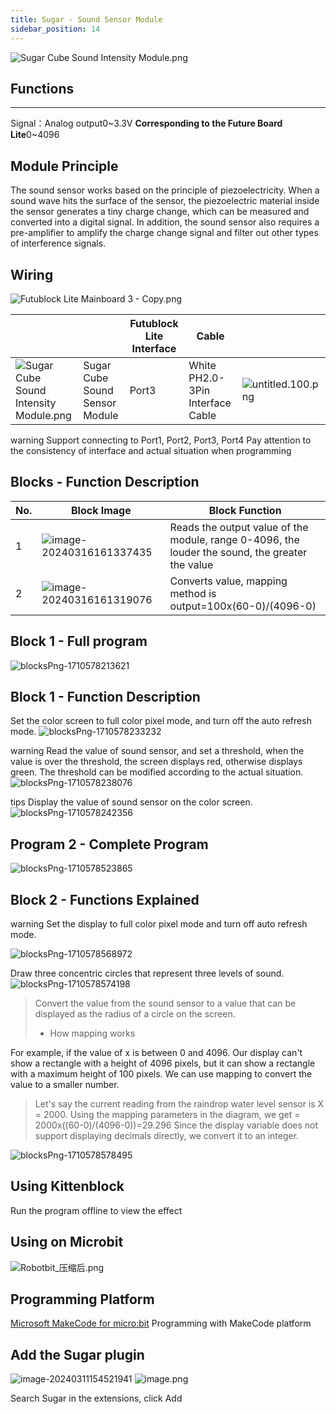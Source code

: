 ```yaml
---
title: Sugar - Sound Sensor Module
sidebar_position: 14
---
```

![Sugar Cube Sound Intensity Module.png](https://learn.kittenbot.cn/2024md_pic/1698304431894-0eb19018-6a88-438c-9981-9f2052b509c5.png)

## Functions

---

Signal：Analog output0~3.3V **Corresponding to the Future Board Lite**0~4096

## Module Principle

The sound sensor works based on the principle of piezoelectricity. When a sound wave hits the surface of the sensor, the piezoelectric material inside the sensor generates a tiny charge change, which can be measured and converted into a digital signal. In addition, the sound sensor also requires a pre-amplifier to amplify the charge change signal and filter out other types of interference signals.

## Wiring

![Futublock Lite Mainboard 3 - Copy.png](https://learn.kittenbot.cn/2024md_pic/1698375489067-eb9f3b79-90c7-43a2-8435-7c13864f715e.png)

|                                                                                                                                      |                                | Futublock Lite Interface | Cable                            |                                                                                                                 |
| ------------------------------------------------------------------------------------------------------------------------------------ | ------------------------------ | ------------------------ | -------------------------------- | --------------------------------------------------------------------------------------------------------------- |
| ![Sugar Cube Sound Intensity Module.png](https://learn.kittenbot.cn/2024md_pic/1698304431894-0eb19018-6a88-438c-9981-9f2052b509c5.png) | Sugar Cube Sound Sensor Module | Port3                    | White PH2.0-3Pin Interface Cable | ![untitled.100.png](https://learn.kittenbot.cn/2024md_pic/1694663456622-fdd52039-7a0c-451f-96a0-feabdc797516.png) |

warning
Support connecting to Port1, Port2, Port3, Port4
Pay attention to the consistency of interface and actual situation when programming



## Blocks - Function Description

| No. | Block Image                                                                                 | Block Function                                                                                  |
| --- | ------------------------------------------------------------------------------------------- | ----------------------------------------------------------------------------------------------- |
| 1   | ![image-20240316161337435](https://learn.kittenbot.cn/2024md_pic/image-20240316161337435.png) | Reads the output value of the module, range 0-4096, the louder the sound, the greater the value |
| 2   | ![image-20240316161319076](https://learn.kittenbot.cn/2024md_pic/image-20240316161319076.png) | Converts value, mapping method is<br />output=100x(60-0)/(4096-0)                               |

## Block 1 - Full program

![blocksPng-1710578213621](https://learn.kittenbot.cn/2024md_pic/blocksPng-1710578213621.png)

## Block 1 - Function Description

Set the color screen to full color pixel mode, and turn off the auto refresh mode. 
![blocksPng-1710578233232](https://learn.kittenbot.cn/2024md_pic/blocksPng-1710578233232.png)

warning
Read the value of sound sensor, and set a threshold, when the value is over the threshold, the screen displays red, otherwise displays green. 
The threshold can be modified according to the actual situation.
![blocksPng-1710578238076](https://learn.kittenbot.cn/2024md_pic/blocksPng-1710578238076.png)

tips
Display the value of sound sensor on the color screen. ![blocksPng-1710578242356](https://learn.kittenbot.cn/2024md_pic/blocksPng-1710578242356.png)

## Program 2 - Complete Program

![blocksPng-1710578523865](https://learn.kittenbot.cn/2024md_pic/blocksPng-1710578523865.png)

## Block 2 - Functions Explained

warning
Set the display to full color pixel mode and turn off auto refresh mode.


![blocksPng-1710578568972](https://learn.kittenbot.cn/2024md_pic/blocksPng-1710578568972.png)

Draw three concentric circles that represent three levels of sound.
![blocksPng-1710578574198](https://learn.kittenbot.cn/2024md_pic/blocksPng-1710578574198.png)

> Convert the value from the sound sensor to a value that can be displayed as the radius of a circle on the screen.
>
> - How mapping works

For example, if the value of x is between 0 and 4096. Our display can't show a rectangle with a height of 4096 pixels, but it can show a rectangle with a maximum height of 100 pixels. We can use mapping to convert the value to a smaller number.

> Let's say the current reading from the raindrop water level sensor is X = 2000.
> Using the mapping parameters in the diagram, we get = 2000x((60-0)/(4096-0))=29.296
> Since the display variable does not support displaying decimals directly, we convert it to an integer.

![blocksPng-1710578578495](https://learn.kittenbot.cn/2024md_pic/blocksPng-1710578578495.png)

## Using Kittenblock

Run the program offline to view the effect

## Using on Microbit

![Robotbit_压缩后.png](https://learn.kittenbot.cn/2024md_pic/1709112761000-c84282ba-fe71-45c1-8ad4-8e7f6fc4738f.png)

## Programming Platform

[Microsoft MakeCode for micro:bit](https://makecode.microbit.org/#editor) 
Programming with MakeCode platform

## Add the Sugar plugin

![image-20240311154521941](https://learn.kittenbot.cn/2024md_pic/image-20240311154521941.png)
![image.png](https://learn.kittenbot.cn/2024md_pic/1709111641678-73b61119-c29c-4b48-add7-375ce9a15935.png)

 Search Sugar in the extensions, click Add
